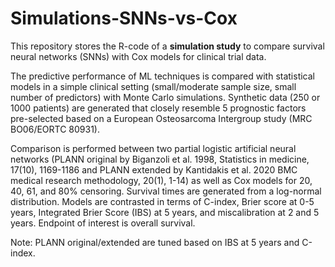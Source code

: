 # Simulations-SNNs-vs-Cox

This repository stores the R-code of a **simulation study** to compare survival neural networks (SNNs) with Cox models for clinical trial data.  

The predictive performance of ML techniques is compared with statistical models in a simple clinical setting (small/moderate sample size, small number of predictors) with Monte Carlo simulations. Synthetic data (250 or 1000 patients) are generated that closely resemble 5 prognostic factors pre-selected based on a European Osteosarcoma Intergroup study (MRC BO06/EORTC 80931).  

Comparison is performed between two partial logistic artificial neural networks (PLANN original by Biganzoli et al. 1998, Statistics in medicine, 17(10), 1169-1186 and PLANN extended by Kantidakis et al. 2020 BMC medical research methodology, 20(1), 1-14) as well as Cox models for 20, 40, 61, and 80% censoring. Survival times are generated from a log-normal distribution. Models are contrasted in terms of C-index, Brier score at 0-5 years, Integrated Brier Score (IBS) at 5 years, and miscalibration at 2 and 5 years. Endpoint of interest is overall survival.  

Note: PLANN original/extended are tuned based on IBS at 5 years and C-index.
